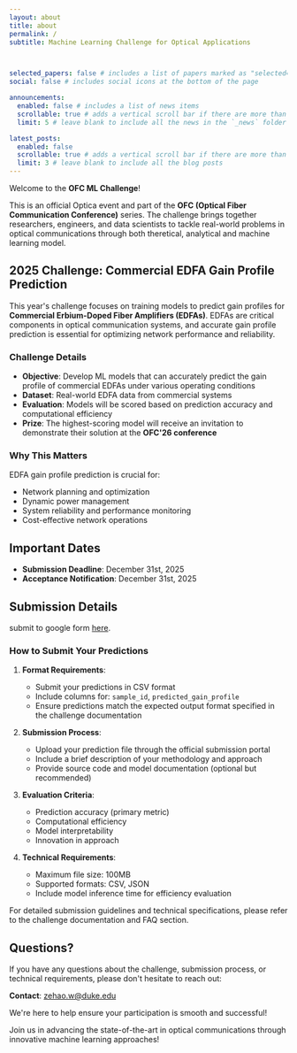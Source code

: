 ```yaml
---
layout: about
title: about
permalink: /
subtitle: Machine Learning Challenge for Optical Applications



selected_papers: false # includes a list of papers marked as "selected={true}"
social: false # includes social icons at the bottom of the page

announcements:
  enabled: false # includes a list of news items
  scrollable: true # adds a vertical scroll bar if there are more than 3 news items
  limit: 5 # leave blank to include all the news in the `_news` folder

latest_posts:
  enabled: false
  scrollable: true # adds a vertical scroll bar if there are more than 3 new posts items
  limit: 3 # leave blank to include all the blog posts
---
```


Welcome to the **OFC ML Challenge**!

This is an official Optica event and part of the **OFC (Optical Fiber Communication Conference)** series. The challenge brings together researchers, engineers, and data scientists to tackle real-world problems in optical communications through both theretical, analytical and machine learning model.

## 2025 Challenge: Commercial EDFA Gain Profile Prediction

This year's challenge focuses on training models to predict gain profiles for **Commercial Erbium-Doped Fiber Amplifiers (EDFAs)**. EDFAs are critical components in optical communication systems, and accurate gain profile prediction is essential for optimizing network performance and reliability.

### Challenge Details

- **Objective**: Develop ML models that can accurately predict the gain profile of commercial EDFAs under various operating conditions
- **Dataset**: Real-world EDFA data from commercial systems
- **Evaluation**: Models will be scored based on prediction accuracy and computational efficiency
- **Prize**: The highest-scoring model will receive an invitation to demonstrate their solution at the **OFC'26 conference**

### Why This Matters

EDFA gain profile prediction is crucial for:
- Network planning and optimization
- Dynamic power management
- System reliability and performance monitoring
- Cost-effective network operations

## Important Dates

- **Submission Deadline**: December 31st, 2025
- **Acceptance Notification**: December 31st, 2025

## Submission Details

submit to google form [here](mailto:zehao.w@duke.edu).

### How to Submit Your Predictions

1. **Format Requirements**:
   - Submit your predictions in CSV format
   - Include columns for: `sample_id`, `predicted_gain_profile`
   - Ensure predictions match the expected output format specified in the challenge documentation

2. **Submission Process**:
   - Upload your prediction file through the official submission portal
   - Include a brief description of your methodology and approach
   - Provide source code and model documentation (optional but recommended)

3. **Evaluation Criteria**:
   - Prediction accuracy (primary metric)
   - Computational efficiency
   - Model interpretability
   - Innovation in approach

4. **Technical Requirements**:
   - Maximum file size: 100MB
   - Supported formats: CSV, JSON
   - Include model inference time for efficiency evaluation

For detailed submission guidelines and technical specifications, please refer to the challenge documentation and FAQ section.

## Questions?

If you have any questions about the challenge, submission process, or technical requirements, please don't hesitate to reach out:

**Contact**: [zehao.w@duke.edu](mailto:zehao.w@duke.edu)

We're here to help ensure your participation is smooth and successful!

Join us in advancing the state-of-the-art in optical communications through innovative machine learning approaches!
